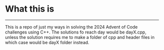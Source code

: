 # What this is
---
This is a repo of just my ways in solving the 2024 Advent of Code challenges using C++.
The solutions fo reach day would be dayX.cpp, unless the solution requires me to make a folder of cpp and header files in which case would be dayX folder instead.
